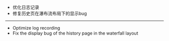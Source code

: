 - 优化日志记录
- 修复历史页在瀑布流布局下的显示bug

------------------------------------------------------------------------------------------

- Optimize log recording
- Fix the display bug of the history page in the waterfall layout